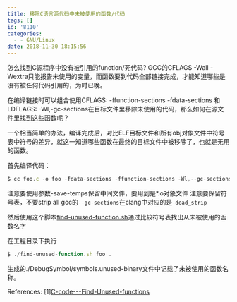 ```yaml
---
title: 移除C语言源代码中未被使用的函数/代码
tags: []
id: '8110'
categories:
  - - GNU/Linux
date: 2018-11-30 18:15:56
---
```



<!-- more -->
怎么找到C源程序中没有被引用的function/死代码?
GCC的CFLAGS -Wall -Wextra只能报告未使用的变量，而函数要到代码全部链接完成，才能知道哪些是没有被任何代码引用的，为时已晚。

在编译链接时可以组合使用CFLAGS: -ffunction-sections -fdata-sections 和 LDFLAGS: -Wl,-gc-sections在目标文件里移除未使用的代码，那么如何在源文件里找到这些函数呢？

一个相当简单的办法，编译完成后，对比ELF目标文件和所有obj对象文件中符号表中符号的差异，就这一知道哪些函数在最终的目标文件中被移除了，也就是无用的函数。

首先编译代码：
```js
$ cc foo.c -o foo -fdata-sections -ffunction-sections -Wl,--gc-sections -save-temps
```

注意要使用参数-save-temps保留中间文件，要用到是*.o对象文件
注意要保留符号表，不要strip all
gcc的`--gc-sections`在clang中对应的是`-dead_strip`

然后使用这个脚本[find-unused-function.sh](https://github.com/PetersSharp/C-code---Find-Unused-functions/blob/master/find-unused-function.sh)通过比较符号表找出从未被使用的函数名字

在工程目录下执行

```js
$ ./find-unused-function.sh foo .
```

生成的./DebugSymbol/symbols.unused-binary文件中记载了未被使用的函数名称。

References:
\[1\][C-code---Find-Unused-functions](https://github.com/PetersSharp/C-code---Find-Unused-functions)